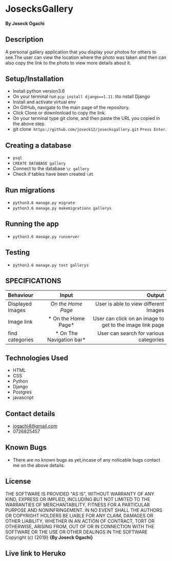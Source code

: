 # JosecksGallery

#### By Joseck Ogachi
## Description
A personal gallery application that you display your photos for others to see.The user can view the location where the photo was taken and then can also copy the link to the photo to view more details about it.
## Setup/Installation

- Install python version3.6
- On your terminal run `pip install django==1.11.5`to nstall Django
- Install and activate virtual env
- On GitHub, navigate to the main page of the repository.
- Click Clone or downlonload to copy the link.
- On your terminal type git clone, and then paste the URL you copied in the above step.
- git clone` https://github.com/joseck12/josecksgallery.git`
`Press Enter`.

## Creating a database
- `psql`
- `CREATE DATABASE gallery`
- Connect to the database `\c gallery`
- Check if tables have been created `\dt`

## Run migrations
- `python3.6 manage.py migrate`
- `python3.6 manage.py makemigrations gallerys`

## Running the app
- `python3.6 manage.py runserver`

## Testing
- `python3.6 manage.py test gallerys`

## SPECIFICATIONS
| Behaviour | Input | Output |
| :---------------- | :---------------: | ------------------: |
| Displayed Images| *On the Home Page*| User is able to view different Images
| Image link | * On the Home Page*| User can click on an image to get to the image link page|
| find categories| * On The Navigation bar*| User can search for various categories|

## Technologies Used
- HTML
- CSS
- Python
- Django
- Postgres
- javascript

## Contact details
- jogachi4@gmail.com
- 0726825457

## Known Bugs
- There are no known bugs as yet,incase of any noticable bugs contact me on the above details.

## License
THE SOFTWARE IS PROVIDED "AS IS", WITHOUT WARRANTY OF ANY KIND, EXPRESS OR IMPLIED, INCLUDING BUT NOT LIMITED TO THE WARRANTIES OF MERCHANTABILITY, FITNESS FOR A PARTICULAR PURPOSE AND NONINFRINGEMENT. IN NO EVENT SHALL THE AUTHORS OR COPYRIGHT HOLDERS BE LIABLE FOR ANY CLAIM, DAMAGES OR OTHER LIABILITY, WHETHER IN AN ACTION OF CONTRACT, TORT OR OTHERWISE, ARISING FROM, OUT OF OR IN CONNECTION WITH THE SOFTWARE OR THE USE OR OTHER DEALINGS IN THE SOFTWARE
Copyright (c) {2019} **{By Joseck Ogachi}**

## Live link to Heruko
